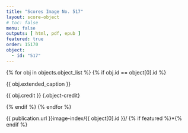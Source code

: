 ```yaml
---
title: "Scores Image No. 517"
layout: score-object
# toc: false
menu: false
outputs: [ html, pdf, epub ]
featured: true
order: 15170
object:
  - id: "517"
---
```


{% for obj in objects.object_list %}
{% if obj.id == object[0].id %}

{{ obj.extended_caption }}

{{ obj.credit }} {.object-credit}

{% endif %}
{% endfor %}

<div class="object-credit object-url is-print-only">

{{ publication.url }}image-index/{{ object[0].id }}/ {% if featured %}*{% endif %}

</div>

